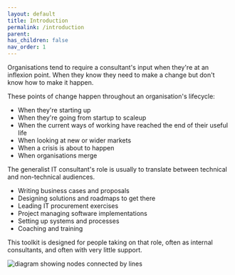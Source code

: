 ```yaml
---
layout: default
title: Introduction
permalink: /introduction
parent: 
has_children: false
nav_order: 1
---
```

Organisations tend to require a consultant's input when they're at an inflexion point. When they know they need to make a change but don't know how to make it happen.

These points of change happen throughout an organisation's lifecycle:

- When they're starting up
- When they're going from startup to scaleup
- When the current ways of working have reached the end of their useful life
- When looking at new or wider markets
- When a crisis is about to happen
- When organisations merge

The generalist IT consultant's role is usually to translate between technical and non-technical audiences.

- Writing business cases and proposals
- Designing solutions and roadmaps to get there
- Leading IT procurement exercises
- Project managing software implementations
- Setting up systems and processes
- Coaching and training

This toolkit is designed for people taking on that role, often as internal consultants, and often with very little support.

<img src="{{ site.baseurl }}/assets/images/web.svg" alt="diagram showing nodes connected by lines" />